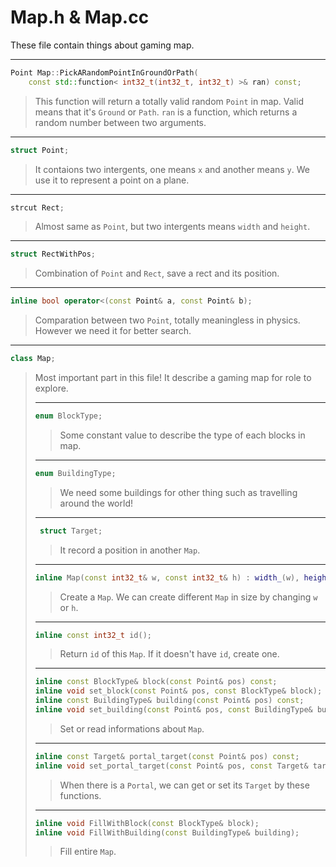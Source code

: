 # Map.h & Map.cc

These file contain things about gaming map.

---

```cpp
Point Map::PickARandomPointInGroundOrPath(
    const std::function< int32_t(int32_t, int32_t) >& ran) const;
```

> This function will return a totally valid random `Point` in map. Valid means
  that it's `Ground` or `Path`. `ran` is a function, which returns a random
  number between two arguments.

---

```cpp
struct Point;
```

> It contaions two intergents, one means `x` and another means `y`. We use it to
  represent a point on a plane.

---

```cpp
strcut Rect;
```

> Almost same as `Point`, but two intergents means `width` and `height`.

---

```cpp
struct RectWithPos;
```

> Combination of `Point` and `Rect`, save a rect and its position.

---

```cpp
inline bool operator<(const Point& a, const Point& b);
```

> Comparation between two `Point`, totally meaningless in physics. However we
  need it for better search.

---

```cpp
class Map;
```

> Most important part in this file! It describe a gaming map for role to
  explore.
>
> ---
>
> ```cpp
> enum BlockType;
> ```
>
> > Some constant value to describe the type of each blocks in map.
>
> ---
>
> ```cpp
> enum BuildingType;
> ```
>
> > We need some buildings for other thing such as travelling around the world!
>
> ---
>
> ```cpp
>  struct Target;
> ```
>
> > It record a position in another `Map`.
>
> ---
>
> ```cpp
> inline Map(const int32_t& w, const int32_t& h) : width_(w), height_(h);
> ```
>
> > Create a `Map`. We can create different `Map` in size by changing `w` or
    `h`.
>
> ---
>
> ```cpp
> inline const int32_t id();
> ```
>
> > Return `id` of this `Map`. If it doesn't have `id`, create one.
>
> ---
>
> ```cpp
> inline const BlockType& block(const Point& pos) const;
> inline void set_block(const Point& pos, const BlockType& block);
> inline const BuildingType& building(const Point& pos) const;
> inline void set_building(const Point& pos, const BuildingType& building);
> ```
> > Set or read informations about `Map`.
>
> ---
>
> ```cpp
> inline const Target& portal_target(const Point& pos) const;
> inline void set_portal_target(const Point& pos, const Target& target);
> ```
>
> > When there is a `Portal`, we can get or set its `Target` by these functions.
>
> ---
>
> ```cpp
> inline void FillWithBlock(const BlockType& block);
> inline void FillWithBuilding(const BuildingType& building);
> ```
>
> > Fill entire `Map`.
